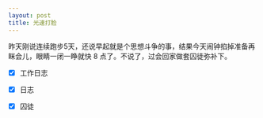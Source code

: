 ```yaml
---
layout: post
title: 光速打脸
---
```

昨天刚说连续跑步5天，还说早起就是个思想斗争的事，结果今天闹钟掐掉准备再眯会儿，眼睛一闭一睁就快 8 点了。不说了，过会回家做套囚徒弥补下。<br />

- [x] 工作日志
- [x] 日志
- [x] 囚徒

